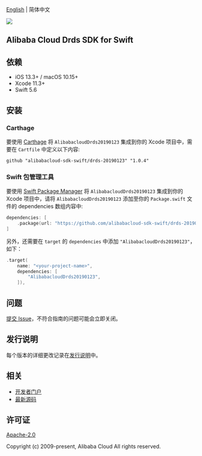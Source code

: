 [English](README.md) | 简体中文

![](https://aliyunsdk-pages.alicdn.com/icons/AlibabaCloud.svg)

## Alibaba Cloud Drds SDK for Swift

## 依赖

- iOS 13.3+ / macOS 10.15+
- Xcode 11.3+
- Swift 5.6

## 安装

### Carthage

要使用 [Carthage](https://github.com/Carthage/Carthage) 将 `AlibabacloudDrds20190123` 集成到你的 Xcode 项目中，需要在 `Cartfile` 中定义以下内容:

```ogdl
github "alibabacloud-sdk-swift/drds-20190123" "1.0.4"
```

### Swift 包管理工具

要使用 [Swift Package Manager](https://swift.org/package-manager/) 将 `AlibabacloudDrds20190123` 集成到你的 Xcode 项目中，请将 `AlibabacloudDrds20190123` 添加至你的 `Package.swift` 文件的 dependencies 数组内容中:

```swift
dependencies: [
    .package(url: "https://github.com/alibabacloud-sdk-swift/drds-20190123.git", from: "1.0.4")
]
```

另外，还需要在 `target` 的 `dependencies` 中添加 `"AlibabacloudDrds20190123"`，如下：

```swift
.target(
    name: "<your-project-name>",
    dependencies: [
        "AlibabacloudDrds20190123",
    ]),
```

## 问题

[提交 Issue](https://github.com/alibabacloud-sdk-swift/drds-20190123/issues/new)，不符合指南的问题可能会立即关闭。

## 发行说明

每个版本的详细更改记录在[发行说明](./ChangeLog.txt)中。

## 相关

* [开发者门户](https://next.api.aliyun.com/home)
* [最新源码](https://github.com/alibabacloud-sdk-swift/drds-20190123)

## 许可证

[Apache-2.0](http://www.apache.org/licenses/LICENSE-2.0)

Copyright (c) 2009-present, Alibaba Cloud All rights reserved.
